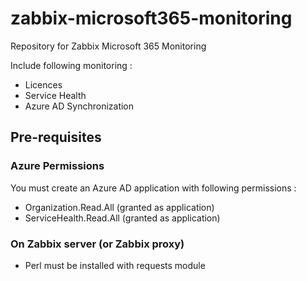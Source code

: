 # zabbix-microsoft365-monitoring

Repository for Zabbix Microsoft 365 Monitoring

Include following monitoring :
* Licences
* Service Health
* Azure AD Synchronization

## Pre-requisites

### Azure Permissions

You must create an Azure AD application with following permissions :
* Organization.Read.All (granted as application)
* ServiceHealth.Read.All (granted as application)

### On Zabbix server (or Zabbix proxy)

* Perl must be installed with requests module